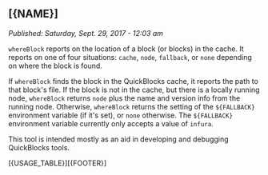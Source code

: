 ## [{NAME}]

*Published: Saturday, Sept. 29, 2017 - 12:03 am*

`whereBlock` reports on the location of a block (or blocks) in the cache. It reports on one of four situations: `cache`, `node`, `fallback`, or `none` depending on where the block is found.

If `whereBlock` finds the block in the QuickBlocks cache, it reports the path to that block's file. If the block is not in the cache, but there is a locally running node, `whereBlock` returns `node` plus the name and version info from the running node. Otherwise, `whereBlock` returns the setting of the `${FALLBACK}` environment variable (if it's set), or `none` otherwise. The `${FALLBACK}` environment variable currently only accepts a value of `infura`.

This tool is intended mostly as an aid in developing and debugging  QuickBlocks tools.

[{USAGE_TABLE}][{FOOTER}]

